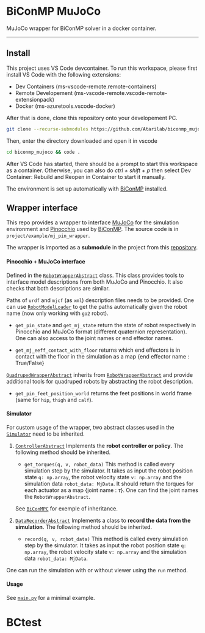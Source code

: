 # BiConMP MuJoCo

MuJoCo wrapper for BiConMP solver in a docker container.

---

## Install

This project uses VS Code devcontainer. To run this workspace, please first install VS Code with the following extensions:
- Dev Containers (ms-vscode-remote.remote-containers)
- Remote Developement (ms-vscode-remote.vscode-remote-extensionpack)
- Docker (ms-azuretools.vscode-docker)

After that is done, clone this repository onto your developement PC.

```bash
git clone --recurse-submodules https://github.com/Atarilab/biconmp_mujoco.git
```

Then, enter the directory downloaded and open it in vscode

```bash
cd biconmp_mujoco && code .
```

After VS Code has started, there should be a prompt to start this workspace as a container.
Otherwise, you can also do *ctrl + shift + p* then select Dev Container: Rebuild and Reopen in Container to start it manually.

The environment is set up automatically with [BiConMP](https://github.com/machines-in-motion/biconvex_mpc) installed.


## Wrapper interface

This repo provides a wrapper to interface [MuJoCo](https://mujoco.org/) for the simulation environment and [Pinocchio](https://gepettoweb.laas.fr/doc/stack-of-tasks/pinocchio/master/doxygen-html/) used by [BiConMP](https://github.com/machines-in-motion/biconvex_mpc). The source code is in `project/example/mj_pin_wrapper`.

The wrapper is imported as a **submodule** in the project from this [repository](https://github.com/Atarilab/mj_pin_wrapper.git).

#### Pinocchio + MuJoCo interface

Defined in the [`RobotWrapperAbstract`](project/example/mj_pin_wrapper/abstract/robot.py) class. This class provides tools to interface model descriptions from both MuJoCo and Pinocchio. It also checks that both descriptions are similar.

Paths of `urdf` and `mjcf` (as `xml`) description files needs to be provided. One can use [`RobotModelLoader`](project/example/mj_pin_wrapper/sim_env/utils.py) to get the paths automatically given the robot name (now only working with `go2` robot).

- `get_pin_state` and `get_mj_state` return the state of robot respectively in Pinocchio and MuJoCo format (different quaternion representation). One can also access to the joint names or end effector names.

- `get_mj_eeff_contact_with_floor` returns which end effectors is in contact with the floor in the simulation as a map {end effector name : True/False}


[`QuadrupedWrapperAbstract`](project/example/mj_pin_wrapper/abstract/robot.py) inherits from [`RobotWrapperAbstract`](project/example/mj_pin_wrapper/abstract/robot.py) and provide additional tools for quadruped robots by abstracting the robot description.

- `get_pin_feet_position_world` returns the feet positions in world frame (same for `hip`, `thigh` and `calf`).





#### Simulator

For custom usage of the wrapper, two abstract classes used in the [`Simulator`](project/example/mj_pin_wrapper/simulator.py) need to be inherited.


1. [`ControllerAbstract`](project/example/mj_pin_wrapper/abstract/controller.py)
Implements the **robot controller or policy**. The following method should be inherited. 
    - `get_torques(q, v, robot_data)`
    This method is called every simulation step by the simulator.
    It takes as input the robot position state `q: np.array`, the robot velocity state `v: np.array` and the simulation data `robot_data: MjData`.
    It should return  the torques for each actuator as a map {joint name : $\tau$}. One can find the joint names the `RobotWrapperAbstract`.

    See [`BiConMPC`](project/example/mpc_controller/bicon_mpc.py) for exemple of inheritance.

2. [`DataRecorderAbstract`](project/example/mj_pin_wrapper/abstract/controller.py)
Implements a class to **record the data from the simulation**. The following method should be inherited.
    - `record(q, v, robot_data)`
    This method is called every simulation step by the simulator.
    It takes as input the robot position state `q: np.array`, the robot velocity state `v: np.array` and the simulation data `robot_data: MjData`.

One can run the simulation with or without viewer using the `run` method.

#### Usage

See [`main.py`](project/example/main.py) for a minimal example.
# BCtest

